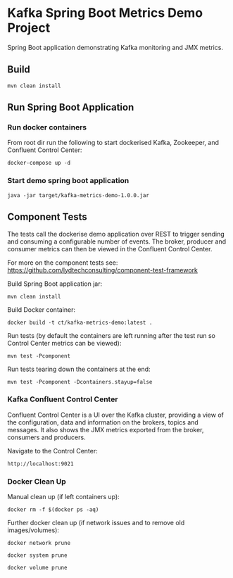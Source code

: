 # Kafka Spring Boot Metrics Demo Project

Spring Boot application demonstrating Kafka monitoring and JMX metrics.

## Build
```
mvn clean install
```

## Run Spring Boot Application

### Run docker containers

From root dir run the following to start dockerised Kafka, Zookeeper, and Confluent Control Center:
```
docker-compose up -d
```

### Start demo spring boot application
```
java -jar target/kafka-metrics-demo-1.0.0.jar
```

## Component Tests

The tests call the dockerise demo application over REST to trigger sending and consuming a configurable number of events.  The broker, producer and consumer metrics can then be viewed in the Confluent Control Center.

For more on the component tests see: https://github.com/lydtechconsulting/component-test-framework

Build Spring Boot application jar:
```
mvn clean install
```

Build Docker container:
```
docker build -t ct/kafka-metrics-demo:latest .
```

Run tests (by default the containers are left running after the test run so Control Center metrics can be viewed):
```
mvn test -Pcomponent
```

Run tests tearing down the containers at the end:
```
mvn test -Pcomponent -Dcontainers.stayup=false
```

### Kafka Confluent Control Center

Confluent Control Center is a UI over the Kafka cluster, providing a view of the configuration, data and information on the brokers, topics and messages.  It also shows the JMX metrics exported from the broker, consumers and producers.

Navigate to the Control Center:
```
http://localhost:9021
```

### Docker Clean Up

Manual clean up (if left containers up):
```
docker rm -f $(docker ps -aq)
```

Further docker clean up (if network issues and to remove old images/volumes):
```
docker network prune

docker system prune

docker volume prune
```
